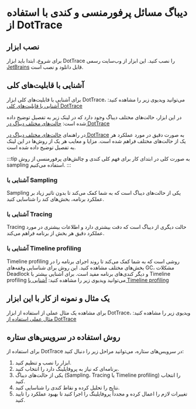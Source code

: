 # دیباگ مسائل پرفورمنسی و کندی با استفاده از DotTrace

## نصب ابزار
برای شروع، ابتدا باید ابزار DotTrace را نصب کنید. این ابزار از وب‌سایت رسمی 
[JetBrains](https://www.jetbrains.com/profiler/)
قابل دانلود و نصب است.

## آشنایی با قابلیت‌های کلی
برای آشنایی با قابلیت‌های کلی ابزار DotTrace، می‌توانید ویدیوی زیر را مشاهده کنید:
[آشنایی با قابلیت‌های کلی DotTrace](https://www.youtube.com/watch?v=hgXadZgddO0)

در این ابزار، حالت‌های مختلف دیباگ وجود دارد که در لینک زیر به تفصیل توضیح داده شده است:
[حالت‌های مختلف دیباگ در DotTrace](https://www.jetbrains.com/help/profiler/Basic_Concepts.html)

در راهنمای
[حالت‌های مختلف دیباگ در DotTrace](https://www.jetbrains.com/help/profiler/Basic_Concepts.html)
به صورت دقیق در مورد عملکرد هر یک از حالت‌های مختلف فراهم شده است. مزایا و معایب هر یک از روش‌ها در این لینک به تفصیل توضیح داده شده است.

:::tip
به صورت کلی در ابتدای کار برای فهم کلی کندی و چالش‌های پرفورمنسی از روش 
sampling
استفاده می‌کنیم.
:::

### آشنایی با Sampling
Sampling یکی از حالت‌های دیباگ است که به شما کمک می‌کند تا بدون تاثیر زیاد بر عملکرد برنامه، بخش‌های کند را شناسایی کنید.

### آشنایی با Tracing
Tracing حالت دیگری از دیباگ است که دقت بیشتری دارد و اطلاعات بیشتری در مورد عملکرد دقیق هر بخش از برنامه فراهم می‌کند.

### آشنایی با Timeline profiling
Timeline profiling روشی است که به شما کمک می‌کند تا روند اجرای برنامه را در بخش‌های مختلف مشاهده کنید. این روش برای شناسایی وقفه‌های GC، مشکلات Deadlock و دیگر کندی‌های برنامه مفید است.
برای آشنایی بیشتر با Timeline profiling می‌توانید ویدیوی زیر را مشاهده کنید:
[آشنایی با Timeline profiling](https://www.youtube.com/watch?v=lo1ACzoS5WU)

## یک مثال و نمونه از کار با این ابزار
برای مشاهده یک مثال عملی از استفاده از ابزار DotTrace، ویدیوی زیر را مشاهده کنید:
[مثال عملی استفاده از DotTrace](https://www.youtube.com/watch?v=DxOWaRkFSMM)

## روش استفاده در سرویس‌های ستاره
برای استفاده از DotTrace در سرویس‌های ستاره، می‌توانید مراحل زیر را دنبال کنید:
1. ابزار را نصب و تنظیم کنید.
2. برنامه‌ای که نیاز به پروفایلینگ دارد را انتخاب کنید.
3. یکی از حالت‌های دیباگ (Sampling، Tracing یا Timeline profiling) را انتخاب کنید.
4. نتایج را تحلیل کرده و نقاط کندی را شناسایی کنید.
5. تغییرات لازم را اعمال کرده و مجدداً پروفایلینگ را اجرا کنید تا بهبود عملکرد را تایید کنید.
